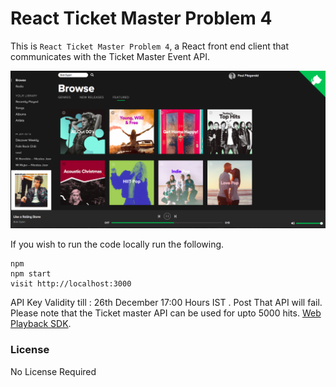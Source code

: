 # React Ticket Master Problem 4

This is `React Ticket Master Problem 4`, a React front end client that communicates with the Ticket Master Event API.

![alt text](https://github.com/Pau1fitz/react-spotify/blob/master/browser.png "Browse")

If you wish to run the code locally run the following.

```
npm
npm start
visit http://localhost:3000
```


API Key Validity till : 26th December 17:00 Hours IST . Post That API will fail.
Please note that the Ticket master API can be used for upto 5000 hits. [Web Playback SDK](https://beta.developer.spotify.com/documentation/web-playback-sdk/).



### License

No License Required